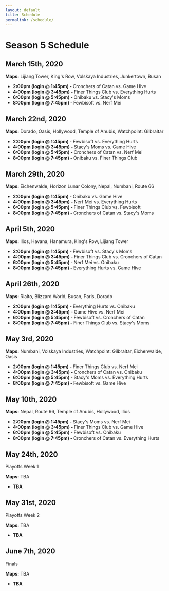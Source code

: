 ```yaml
---
layout: default
title: Schedule
permalink: /schedule/
---
```

<div class="container">
  <div class="row justify-content-center page-section-no-line">
    <div class="col-12 col-md-10 col-xl-8">
      <h1 class="text-center">Season 5 Schedule</h1>
      <h2>March 15th, 2020</h2>
      <p><strong>Maps:</strong> Lijiang Tower, King's Row, Volskaya Industries, Junkertown, Busan</p>
      <ul>
        <li><strong>2:00pm (login @ 1:45pm) - </strong> Cronchers of Catan vs. Game Hive</li>
        <li><strong>4:00pm (login @ 3:45pm) - </strong> Finer Things Club vs. Everything Hurts</li>
        <li><strong>6:00pm (login @ 5:45pm) - </strong> Onibaku vs. Stacy's Moms</li>
        <li><strong>8:00pm (login @ 7:45pm) - </strong> Fewbisoft vs. Nerf Mei</li>
      </ul>
      <h2>March 22nd, 2020</h2>
      <p><strong>Maps:</strong> Dorado, Oasis, Hollywood, Temple of Anubis, Watchpoint: Gilbraltar</p>
      <ul>
        <li><strong>2:00pm (login @ 1:45pm) - </strong> Fewbisoft vs. Everything Hurts</li>
        <li><strong>4:00pm (login @ 3:45pm) - </strong> Stacy's Moms vs. Game Hive</li>
        <li><strong>6:00pm (login @ 5:45pm) - </strong> Cronchers of Catan vs. Nerf Mei</li>
        <li><strong>8:00pm (login @ 7:45pm) - </strong> Onibaku vs. Finer Things Club</li>
      </ul>
      <h2>March 29th, 2020</h2>
      <p><strong>Maps:</strong> Eichenwalde, Horizon Lunar Colony, Nepal, Numbani, Route 66</p>
      <ul>
        <li><strong>2:00pm (login @ 1:45pm) - </strong> Onibaku vs. Game Hive</li>
        <li><strong>4:00pm (login @ 3:45pm) - </strong> Nerf Mei vs. Everything Hurts</li>
        <li><strong>6:00pm (login @ 5:45pm) - </strong> Finer Things Club vs. Fewbisoft</li>
        <li><strong>8:00pm (login @ 7:45pm) - </strong> Cronchers of Catan vs. Stacy's Moms</li>
      </ul>      
      <h2>April 5th, 2020</h2>
      <p><strong>Maps:</strong> Ilios, Havana, Hanamura, King's Row, Lijiang Tower</p>
      <ul>
        <li><strong>2:00pm (login @ 1:45pm) - </strong> Fewbisoft vs. Stacy's Moms</li>
        <li><strong>4:00pm (login @ 3:45pm) - </strong> Finer Things Club vs. Cronchers of Catan</li>
        <li><strong>6:00pm (login @ 5:45pm) - </strong> Nerf Mei vs. Onibaku</li>
        <li><strong>8:00pm (login @ 7:45pm) - </strong> Everything Hurts vs. Game Hive</li>
      </ul>      
      <h2>April 26th, 2020</h2>
      <p><strong>Maps:</strong> Rialto, Blizzard World, Busan, Paris, Dorado</p>
      <ul>
        <li><strong>2:00pm (login @ 1:45pm) - </strong> Everything Hurts vs. Onibaku</li>
        <li><strong>4:00pm (login @ 3:45pm) - </strong> Game Hive vs. Nerf Mei</li>
        <li><strong>6:00pm (login @ 5:45pm) - </strong> Fewbisoft vs. Cronchers of Catan</li>
        <li><strong>8:00pm (login @ 7:45pm) - </strong> Finer Things Club vs. Stacy's Moms</li>
      </ul>
      <h2>May 3rd, 2020</h2>
      <p><strong>Maps:</strong> Numbani, Volskaya Industries, Watchpoint: Gilbraltar, Eichenwalde, Oasis</p>
      <ul>
        <li><strong>2:00pm (login @ 1:45pm) - </strong> Finer Things Club vs. Nerf Mei</li>
        <li><strong>4:00pm (login @ 3:45pm) - </strong> Cronchers of Catan vs. Onibaku</li>
        <li><strong>6:00pm (login @ 5:45pm) - </strong> Stacy's Moms vs. Everything Hurts</li>
        <li><strong>8:00pm (login @ 7:45pm) - </strong> Fewbisoft vs. Game Hive</li>
      </ul>
      <h2>May 10th, 2020</h2>
      <p><strong>Maps:</strong> Nepal, Route 66, Temple of Anubis, Hollywood, Ilios</p>
      <ul>
        <li><strong>2:00pm (login @ 1:45pm) - </strong> Stacy's Moms vs. Nerf Mei</li>
        <li><strong>4:00pm (login @ 3:45pm) - </strong> Finer Things Club vs. Game Hive</li>
        <li><strong>6:00pm (login @ 5:45pm) - </strong> Fewbisoft vs. Onibaku</li>
        <li><strong>8:00pm (login @ 7:45pm) - </strong> Cronchers of Catan vs. Everything Hurts</li>
      </ul>
      <h2>May 24th, 2020</h2>
      <p>Playoffs Week 1</p>
      <p><strong>Maps:</strong> TBA </p>
      <ul>
          <li><strong>TBA</strong></li>
      </ul>
      <h2>May 31st, 2020</h2>
      <p>Playoffs Week 2</p>
      <p><strong>Maps:</strong> TBA </p>
      <ul>
          <li><strong>TBA</strong></li>
      </ul>
       <h2>June 7th, 2020</h2>
       <p>Finals</p>
      <p><strong>Maps:</strong> TBA </p>
       <ul>
          <li><strong>TBA</strong></li>
      </ul>
    </div>
  </div>
</div>
